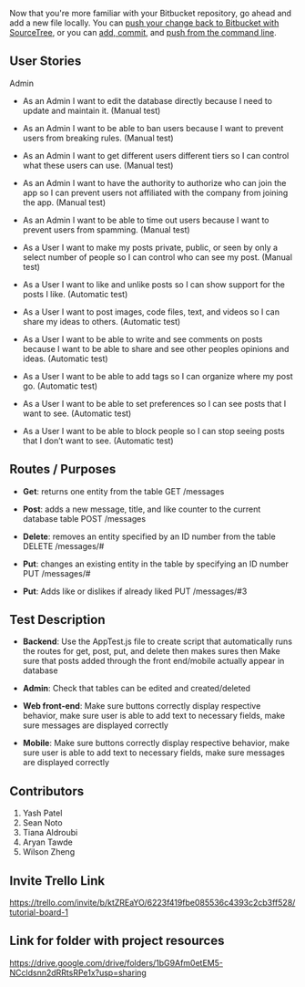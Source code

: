 Now that you're more familiar with your Bitbucket repository, go ahead and add a new file locally. You can [push your change back to Bitbucket with SourceTree](https://confluence.atlassian.com/x/iqyBMg), or you can [add, commit,](https://confluence.atlassian.com/x/8QhODQ) and [push from the command line](https://confluence.atlassian.com/x/NQ0zDQ).
## User Stories

Admin
- As an Admin I want to edit the database directly because I need to update and maintain it. (Manual test)

- As an Admin I want to be able to ban users because I want to prevent users from breaking rules. (Manual test)

- As an Admin I want to get different users different tiers so I can control what these users can use. (Manual test)

- As an Admin I want to have the authority to authorize who can join the app so I can prevent users not affiliated with the company from joining the app. (Manual test)

- As an Admin I want to be able to time out users because I want to prevent users from spamming. (Manual test)

- As a User I want to make my posts private, public, or seen by only a select number of people so I can control who can see my post. (Manual test)

- As a User I want to like and unlike posts so I can show support for the posts I like. (Automatic test)

- As a User I want to post images, code files, text, and videos so I can share my ideas to others. (Automatic test)

- As a User I want to be able to write and see comments on posts because I want to be able to share and see other peoples opinions and ideas.  (Automatic test)

- As a User I want to be able to add tags so I can organize where my post go. (Automatic test)

- As a User I want to be able to set preferences so I can see posts that I want to see. (Automatic test)

- As a User I want to be able to block people so I can stop seeing posts that I don’t want to see. (Automatic test)

## Routes / Purposes
- __Get__: returns one entity from the table
  GET /messages 

- __Post__: adds a new message, title, and like counter to the current database table
  POST /messages

- __Delete__: removes an entity specified by an ID number from the table
  DELETE /messages/#

- __Put__: changes an existing entity in the table by specifying an ID number
  PUT /messages/#

- __Put__: Adds like or dislikes if already liked
  PUT /messages/#3
  
## Test Description
- __Backend__: Use the AppTest.js file to create script that automatically runs the routes for get, post, put, and delete then makes sures then Make sure that posts added through the front end/mobile actually appear in database

- __Admin__: Check that tables can be edited and created/deleted

- __Web front-end__: Make sure buttons correctly display respective behavior, make sure user is able to add text to necessary fields, make sure messages are displayed correctly


- __Mobile__: Make sure buttons correctly display respective behavior, make sure user is able to add text to necessary fields, make sure messages are displayed correctly

## Contributors
1. Yash Patel
2. Sean Noto
3. Tiana Aldroubi
4. Aryan Tawde
4. Wilson Zheng

## Invite Trello Link 
 https://trello.com/invite/b/ktZREaYO/6223f419fbe085536c4393c2cb3ff528/tutorial-board-1
 
 ## Link for folder with project resources
 https://drive.google.com/drive/folders/1bG9Afm0etEM5-NCcldsnn2dRRtsRPe1x?usp=sharing